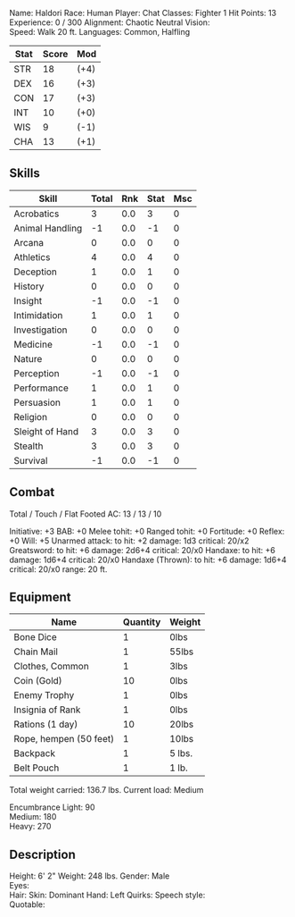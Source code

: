 Name:       Haldori
Race:       Human
Player:     Chat 
Classes:    Fighter 1
Hit Points: 13
Experience: 0 / 300
Alignment:  Chaotic Neutral
Vision:     
Speed:      Walk 20 ft.
Languages:  Common, Halfling

| Stat  |  Score |  Mod |
| ------------- | ------------- | ------------- |
| STR  |  18 |  (+4) |
| DEX  |  16 |  (+3) |
| CON  |  17 |  (+3) |
| INT  |  10 |  (+0) |
| WIS  |  9 |  (-1) |
| CHA  |  13 |  (+1) |


## Skills
| Skill                  | Total |  Rnk  |   Stat  | Msc |
| ------------- | ------------- | ------------- | ------------- | ------------- |
| Acrobatics  |  3  |  0.0 |   3 |   0 | 
| Animal Handling |   -1 |   0.0 |   -1 |   0 | 
| Arcana |   0 |   0.0 |   0 |   0 | 
| Athletics |   4 |   0.0 |   4 |   0 | 
| Deception |   1 |   0.0 |   1 |   0 | 
| History |   0 |   0.0 |   0 |   0 | 
| Insight |   -1 |   0.0 |   -1 |   0 | 
| Intimidation |   1 |   0.0 |   1 |   0 | 
| Investigation |   0 |   0.0 |   0 |   0 | 
| Medicine |   -1 |   0.0 |   -1 |   0 | 
| Nature |   0 |   0.0 |   0 |   0 | 
| Perception |   -1 |   0.0 |   -1 |   0 | 
| Performance |   1 |   0.0 |   1 |   0 | 
| Persuasion |   1 |   0.0 |   1 |   0 | 
| Religion |   0 |   0.0 |   0 |   0 | 
| Sleight of Hand |   3 |   0.0 |   3 |   0 | 
| Stealth |   3 |   0.0 |   3 |   0 | 
| Survival |   -1 |   0.0 |   -1 |   0 | 

## Combat 
Total / Touch / Flat Footed
AC: 13 / 13 / 10

Initiative:   +3
BAB:          +0
Melee tohit:  +0
Ranged tohit: +0
Fortitude:    +0
Reflex:       +0
Will:         +5
Unarmed attack:
to hit:       +2
damage:       1d3
critical:     20/x2
Greatsword:
to hit:       +6
damage:       2d6+4
critical:     20/x0
Handaxe:
to hit:       +6
damage:       1d6+4
critical:     20/x0
Handaxe (Thrown):
to hit:       +6
damage:       1d6+4
critical:     20/x0
range:        20 ft.

## Equipment 
| Name  | Quantity | Weight |
| ------------- | ------------- | ------------- |
| Bone Dice | 1	| 0lbs |
| Chain Mail | 1 | 55lbs |
| Clothes, Common | 1 | 3lbs |
| Coin (Gold) | 10 | 0lbs |
| Enemy Trophy | 1 | 0lbs |
| Insignia of Rank | 1 | 0lbs |
| Rations (1 day) | 10 | 20lbs |
| Rope, hempen (50 feet) | 1 | 10lbs |
| Backpack | 1 | 5 lbs. |
| Belt Pouch  | 1 | 1 lb. |

Total weight carried: 136.7 lbs.
Current load:         Medium

Encumbrance
Light:  90   
Medium: 180   
Heavy:  270

## Description 
Height: 6' 2" Weight: 248 lbs. 
Gender: Male	
Eyes:    
Hair: 
Skin: 
Dominant Hand: Left 
Quirks: 
Speech style:  
Quotable: 
